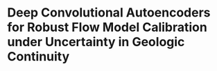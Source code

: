 # Deep Convolutional Autoencoders for Robust Flow Model Calibration under Uncertainty in Geologic Continuity
